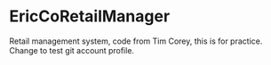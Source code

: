 # EricCoRetailManager
Retail management system, code from Tim Corey, this is for practice.
Change to test git account profile.